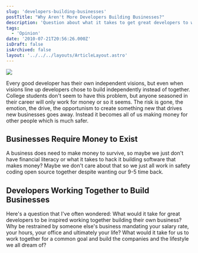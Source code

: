 ```yaml
---
slug: 'developers-building-businesses'
postTitle: "Why Aren't More Developers Building Businesses?"
description: 'Question about what it takes to get great developers to work together.'
tags:
  - 'Opinion'
date: '2010-07-21T20:56:26.000Z'
isDraft: false
isArchived: false
layout: '../../../layouts/ArticleLayout.astro'
---
```


![](../2010-07-21-developers-building-businesses/construction-smaller.jpg)

Every good developer has their own independent visions, but even when visions line up developers chose to build independently instead of together. College students don't seem to have this problem, but anyone seasoned in their career will only work for money or so it seems. The risk is gone, the emotion, the drive, the opportunism to create something new that drives new businesses goes away. Instead it becomes all of us making money for other people which is much safer.

## Businesses Require Money to Exist

A business does need to make money to survive, so maybe we just don't have financial literacy or what it takes to hack it building software that makes money? Maybe we don't care about that so we just all work in safety coding open source together despite wanting our 9-5 time back.

## Developers Working Together to Build Businesses

Here's a question that I've often wondered: What would it take for great developers to be inspired working together building their own business? Why be restrained by someone else's business mandating your salary rate, your hours, your office and ultimately your life? What would it take for us to work together for a common goal and build the companies and the lifestyle we all dream of?
